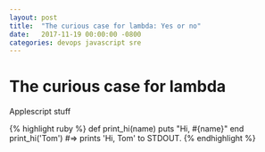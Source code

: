 ```yaml
---
layout: post
title:  "The curious case for lambda: Yes or no"
date:   2017-11-19 00:00:00 -0800
categories: devops javascript sre
---
```

# The curious case for lambda
Applescript stuff

{% highlight ruby %}
def print_hi(name)
  puts "Hi, #{name}"
end
print_hi('Tom')
#=> prints 'Hi, Tom' to STDOUT.
{% endhighlight %}
